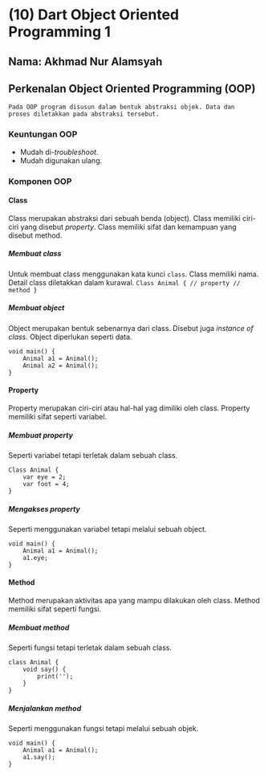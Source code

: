 # (10) Dart Object Oriented Programming 1

## Nama: Akhmad Nur Alamsyah

## Perkenalan Object Oriented Programming (OOP)

<code>Pada OOP program disusun dalam bentuk abstraksi objek. Data dan proses diletakkan pada abstraksi tersebut.</code>

### Keuntungan OOP
* Mudah di-*troubleshoot*.
* Mudah digunakan ulang.

### Komponen OOP

#### **Class**
Class merupakan abstraksi dari sebuah benda (object). Class memiliki ciri-ciri yang disebut *property*. Class memiliki sifat dan kemampuan yang disebut method.

##### Membuat class
Untuk membuat class menggunakan kata kunci <code>class</code>. Class memiliki nama. Detail class diletakkan dalam kurawal.
    ```
    Class Animal {
      // property
     // method
    }
    ```
##### Membuat object
Object merupakan bentuk sebenarnya dari class. Disebut juga *instance of class*. Object diperlukan seperti data.
    
    void main() {
        Animal a1 = Animal();
        Animal a2 = Animal();
    }
    
#### **Property**
Property merupakan ciri-ciri atau hal-hal yag dimiliki oleh class. Property memiliki sifat seperti variabel.

##### Membuat property

Seperti variabel tetapi terletak dalam sebuah class.
    
    Class Animal {
        var eye = 2;
        var foot = 4;
    }

##### Mengakses property
Seperti menggunakan variabel tetapi melalui sebuah object.

    void main() {
        Animal a1 = Animal();
        a1.eye;
    }

#### **Method**
Method merupakan aktivitas apa yang mampu dilakukan oleh class. Method memiliki sifat seperti fungsi.

##### Membuat method
Seperti fungsi tetapi terletak dalam sebuah class.

    class Animal {
        void say() {
            print('');
        }
    }

##### Menjalankan method
Seperti menggunakan fungsi tetapi melalui sebuah objek.
    
    void main() {
        Animal a1 = Animal();
        a1.say();
    }


